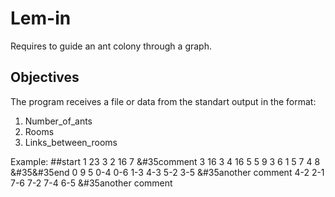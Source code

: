# Lem-in
Requires to guide an ant colony through a graph.

## Objectives
The program receives a file or data from the standart output in the format:
1. Number_of_ants
2. Rooms
3. Links_between_rooms

Example:
##start
1 23 3
2 16 7
&#35comment
3 16 3
4 16 5
5 9 3
6 1 5
7 4 8
&#35&#35end
0 9 5
0-4
0-6
1-3
4-3
5-2
3-5
&#35another comment
4-2
2-1
7-6
7-2
7-4
6-5
&#35another comment
